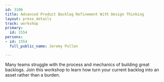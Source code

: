 ```yaml
---
id: 3106
title: Advanced Product Backlog Refinement With Design Thinking
layout: preso_details
track: workshop
primary:
  id: 1554
persons:
- id: 1554
  full_public_name: Jeremy Pullen

---
```

Many teams struggle with the process and mechanics of building great backlogs.  Join this workshop to learn how turn your current backlog into an asset rather than a burden.